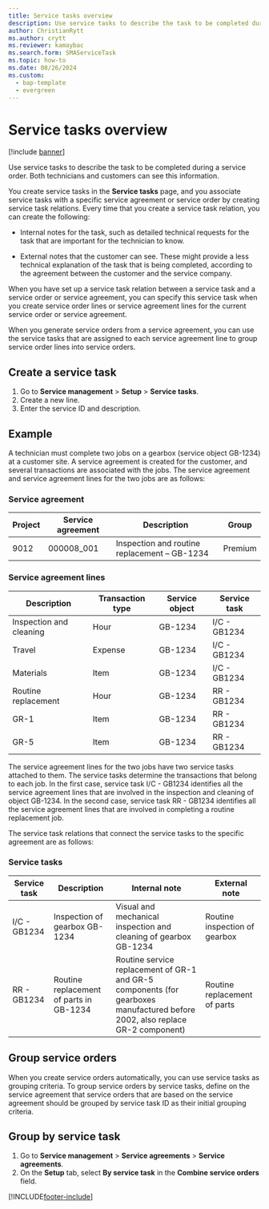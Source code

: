 ```yaml
---
title: Service tasks overview
description: Use service tasks to describe the task to be completed during a service order. Both technicians and customers can see this information. 
author: ChristianRytt
ms.author: crytt
ms.reviewer: kamaybac
ms.search.form: SMAServiceTask
ms.topic: how-to
ms.date: 08/26/2024
ms.custom: 
  - bap-template
  - evergreen
---
```


# Service tasks overview

[!include [banner](../includes/banner.md)]

Use service tasks to describe the task to be completed during a service order. Both technicians and customers can see this information.

You create service tasks in the **Service tasks** page, and you associate service tasks with a specific service agreement or service order by creating service task relations. Every time that you create a service task relation, you can create the following:

- Internal notes for the task, such as detailed technical requests for the task that are important for the technician to know.

- External notes that the customer can see. These might provide a less technical explanation of the task that is being completed, according to the agreement between the customer and the service company.

When you have set up a service task relation between a service task and a
service order or service agreement, you can specify this service task when you
create service order lines or service agreement lines for the current service
order or service agreement.

When you generate service orders from a service agreement, you can use the
service tasks that are assigned to each service agreement line to group service
order lines into service orders.

## Create a service task

1. Go to **Service management** \> **Setup** \> **Service tasks**.
2. Create a new line.
3. Enter the service ID and description.

## Example

A technician must complete two jobs on a gearbox (service object GB-1234) at a
customer site. A service agreement is created for the customer, and several
transactions are associated with the jobs. The service agreement and service
agreement lines for the two jobs are as follows:

### Service agreement

| Project | Service agreement | Description                                  | Group   |
|---------|-------------------|----------------------------------------------|---------|
| 9012    | 000008\_001       | Inspection and routine replacement – GB-1234 | Premium |

### Service agreement lines

| Description             | Transaction type | Service object | Service task |
|-------------------------|------------------|----------------|--------------|
| Inspection and cleaning | Hour             | GB-1234        | I/C - GB1234 |
| Travel                  | Expense          | GB-1234        | I/C - GB1234 |
| Materials               | Item             | GB-1234        | I/C - GB1234 |
| Routine replacement     | Hour             | GB-1234        | RR - GB1234  |
| GR-1                    | Item             | GB-1234        | RR - GB1234  |
| GR-5                    | Item             | GB-1234        | RR - GB1234  |

The service agreement lines for the two jobs have two service tasks attached to them. The service tasks determine the transactions that belong to each job. In the first case, service task I/C - GB1234 identifies all the service agreement lines that are involved in the inspection and cleaning of object GB-1234. In the second case, service task RR - GB1234 identifies all the service agreement lines that are involved in completing a routine replacement job.

The service task relations that connect the service tasks to the specific agreement are as follows:

### Service tasks

| Service task | Description | Internal note | External note |
|--|--|--|--|
| I/C - GB1234 | Inspection of gearbox GB-1234 | Visual and mechanical inspection and cleaning of gearbox GB-1234 | Routine inspection of gearbox |
| RR - GB1234 | Routine replacement of parts in GB-1234 | Routine service replacement of GR-1 and GR-5 components (for gearboxes manufactured before 2002, also replace GR-2 component) | Routine replacement of parts |

## Group service orders

When you create service orders automatically, you can use service tasks as grouping criteria. To group service orders by service tasks, define on the service agreement that service orders that are based on the service agreement should be grouped by service task ID as their initial grouping criteria.

## Group by service task

1. Go to **Service management** \> **Service agreements** \> **Service agreements**.
2. On the **Setup** tab, select **By service task** in the **Combine service orders** field.

[!INCLUDE[footer-include](../../includes/footer-banner.md)]
